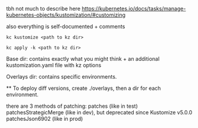 tbh not much to describe here
https://kubernetes.io/docs/tasks/manage-kubernetes-objects/kustomization/#customizing 

also everything is self-documented + comments

` kc kustomize <path to kz dir> `

` kc apply -k <path to kz dir> `


Base dir: contains exactly what you might think + an additional kustomization.yaml file with kz options

Overlays dir: contains specific environments.

** To deploy diff versions, create ./overlays, then a dir for each environment.

 there are 3 methods of patching:
    patches (like in test)
    patchesStrategicMerge (like in dev), but deprecated since Kustomize v5.0.0
    patchesJson6902 (like in prod)
